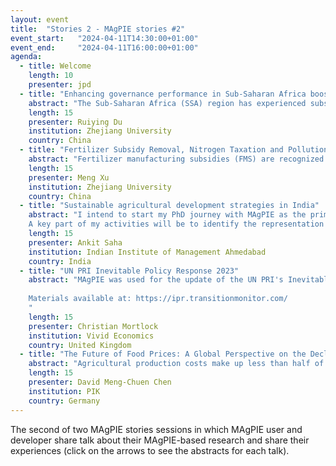 ```yaml
---
layout: event
title:  "Stories 2 - MAgPIE stories #2"
event_start:   "2024-04-11T14:30:00+01:00"
event_end:     "2024-04-11T16:00:00+01:00"
agenda:
  - title: Welcome
    length: 10
    presenter: jpd 
  - title: "Enhancing governance performance in Sub-Saharan Africa boosts climate mitigation and food security"
    abstract: "The Sub-Saharan Africa (SSA) region has experienced substantial population growth over the past decades while exhibiting weak governance, contributing to unsustainable agricultural production and land use. However, the importance of governance in improving food security and mitigating environmental degradation has been limited explored. Using an agro-economic dynamic optimization model, we investigate the impacts of governance performance on land use patterns, greenhouse gas (GHG) emissions, and food security in SSA region. Our findings underscore that improving governance performance could reduce emissions while ensure food security. Strong governance leads to less deforestation, further reducing GHG emissions in the Agriculture, Forestry, and Other Land Use (AFOLU) sector. Meanwhile, the scenario representing strong governance achieves higher crop yields, lower food prices and food expenditure, as well as improved self-sufficiency."
    length: 15
    presenter: Ruiying Du
    institution: Zhejiang University
    country: China
  - title: "Fertilizer Subsidy Removal, Nitrogen Taxation and Pollution Reduction: A Comparative Analysis in China"
    abstract: "Fertilizer manufacturing subsidies (FMS) are recognized as an important factor contributing to China's excessive fertilizer use by reducing fertilizer prices. In an effort to address this overuse, the Chinese government had phased out FMS by 2015. This study presents a comparative analysis of two environmental policies—fertilizer manufacturing subsidy removal and nitrogen taxation—on nitrogen pollution emissions and food security. Using an agro-economic land system model (MAgPIE), we find that imposing a nitrogen taxation is more effective for controlling nitrogen pollution emissions compared to FMS removal, based on nitrogen pollution reductions per unit cost. However, nitrogen taxation could lead to higher food prices and lower self-sufficiency, while FMS removal has marginal impacts on food security. An uncertainty analysis of fertilizer price is conducted through Monte Carlo simulation, highlighting the robustness of our model results."
    length: 15
    presenter: Meng Xu
    institution: Zhejiang University
    country: China
  - title: "Sustainable agricultural development strategies in India"
    abstract: "I intend to start my PhD journey with MAgPIE as the primary tool, where my research will focus on regional spatial analysis aimed at mapping future land-use patterns, incorporating an analysis of the probability of adopting new agricultural innovations and their impacts on major climate indicators. This will involve integration of empirical analysis using data from national and global datasets, for India. 
    A key part of my activities will be to identify the representation of feed baskets for India within MAgPIE and improve the accounting within the model. For this, I will be working on internal R packages (mruniverse, magclass, etc.) and try to improve the representation of feed baskets and livestock productivity in the model, for India. Through these ideas, combined with the modularity and spatio-temporal flexibility in MAgPIE, I seek to contribute valuable insights into the direction of sustainable agricultural practices in India."
    length: 15 
    presenter: Ankit Saha
    institution: Indian Institute of Management Ahmedabad
    country: India
  - title: "UN PRI Inevitable Policy Response 2023"
    abstract: "MAgPIE was used for the update of the UN PRI's Inevitable Policy Response (IPR) project, updating the modelling with the most recent changes in policy and demand.
    
    Materials available at: https://ipr.transitionmonitor.com/
    "
    length: 15
    presenter: Christian Mortlock
    institution: Vivid Economics
    country: United Kingdom
  - title: "The Future of Food Prices: A Global Perspective on the Declining Importance of Agricultural Production Costs"
    abstract: "Agricultural production costs make up less than half of total food prices for higher-income countries, and the farm share of food prices will likely further decrease globally. Added-value components such as transport, processing, marketing, and catering are of increasing importance in food value chains. Using a combined statistical and process-based modelling framework (the MAgPIE model), we derive and project the value-added component of food prices for 136 countries and 7 different food groups, for food-at-home and food-away-from-home. We confirm the declining importance of the producer share in consumer food prices across food products, and highlight the future evolution of consumer prices under a business-as-usual as well as a climate mitigation scenario."
    length: 15
    presenter: David Meng-Chuen Chen
    institution: PIK
    country: Germany
---
```


The second of two MAgPIE stories sessions in which MAgPIE user and developer
share talk about their MAgPIE-based research and share their experiences (click
on the arrows to see the abstracts for each talk).
